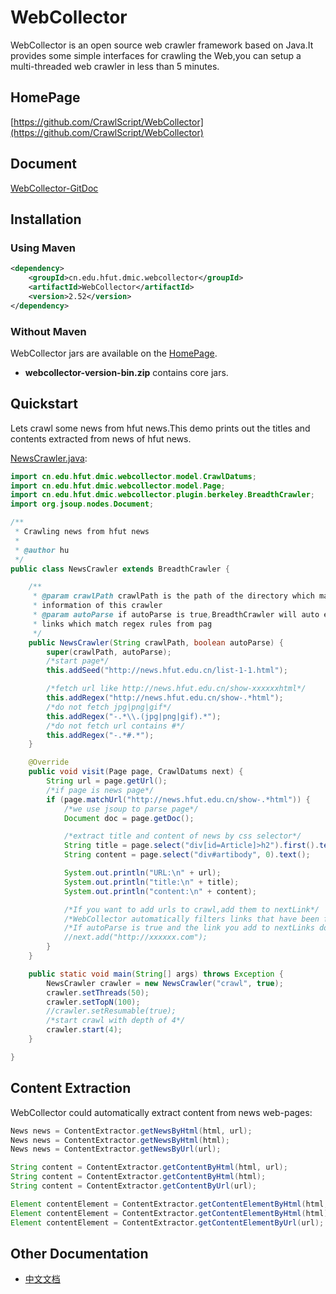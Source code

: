 # WebCollector
WebCollector is an open source web crawler framework based on Java.It provides
  some simple interfaces for crawling the Web,you can setup a
  multi-threaded web crawler in less than 5 minutes.




## HomePage
[https://github.com/CrawlScript/WebCollector](https://github.com/CrawlScript/WebCollector)

## Document
[WebCollector-GitDoc](https://github.com/CrawlScript/WebCollector-GitDoc)



## Installation

### Using Maven

```xml
<dependency>
    <groupId>cn.edu.hfut.dmic.webcollector</groupId>
    <artifactId>WebCollector</artifactId>
    <version>2.52</version>
</dependency>
```

### Without Maven
WebCollector jars are available on the [HomePage](https://github.com/CrawlScript/WebCollector).

+ __webcollector-version-bin.zip__ contains core jars.




## Quickstart
Lets crawl some news from hfut news.This demo prints out the titles and contents extracted from news of hfut news.

[NewsCrawler.java](https://github.com/CrawlScript/WebCollector/blob/master/NewsCrawler.java):

```java
import cn.edu.hfut.dmic.webcollector.model.CrawlDatums;
import cn.edu.hfut.dmic.webcollector.model.Page;
import cn.edu.hfut.dmic.webcollector.plugin.berkeley.BreadthCrawler;
import org.jsoup.nodes.Document;

/**
 * Crawling news from hfut news
 *
 * @author hu
 */
public class NewsCrawler extends BreadthCrawler {

    /**
     * @param crawlPath crawlPath is the path of the directory which maintains
     * information of this crawler
     * @param autoParse if autoParse is true,BreadthCrawler will auto extract
     * links which match regex rules from pag
     */
    public NewsCrawler(String crawlPath, boolean autoParse) {
        super(crawlPath, autoParse);
        /*start page*/
        this.addSeed("http://news.hfut.edu.cn/list-1-1.html");

        /*fetch url like http://news.hfut.edu.cn/show-xxxxxxhtml*/
        this.addRegex("http://news.hfut.edu.cn/show-.*html");
        /*do not fetch jpg|png|gif*/
        this.addRegex("-.*\\.(jpg|png|gif).*");
        /*do not fetch url contains #*/
        this.addRegex("-.*#.*");
    }

    @Override
    public void visit(Page page, CrawlDatums next) {
        String url = page.getUrl();
        /*if page is news page*/
        if (page.matchUrl("http://news.hfut.edu.cn/show-.*html")) {
            /*we use jsoup to parse page*/
            Document doc = page.getDoc();

            /*extract title and content of news by css selector*/
            String title = page.select("div[id=Article]>h2").first().text();
            String content = page.select("div#artibody", 0).text();

            System.out.println("URL:\n" + url);
            System.out.println("title:\n" + title);
            System.out.println("content:\n" + content);

            /*If you want to add urls to crawl,add them to nextLink*/
            /*WebCollector automatically filters links that have been fetched before*/
            /*If autoParse is true and the link you add to nextLinks does not match the regex rules,the link will also been filtered.*/
            //next.add("http://xxxxxx.com");
        }
    }

    public static void main(String[] args) throws Exception {
        NewsCrawler crawler = new NewsCrawler("crawl", true);
        crawler.setThreads(50);
        crawler.setTopN(100);
        //crawler.setResumable(true);
        /*start crawl with depth of 4*/
        crawler.start(4);
    }

}
```
    


## Content Extraction
WebCollector could automatically extract content from news web-pages:

```java
News news = ContentExtractor.getNewsByHtml(html, url);
News news = ContentExtractor.getNewsByHtml(html);
News news = ContentExtractor.getNewsByUrl(url);

String content = ContentExtractor.getContentByHtml(html, url);
String content = ContentExtractor.getContentByHtml(html);
String content = ContentExtractor.getContentByUrl(url);

Element contentElement = ContentExtractor.getContentElementByHtml(html, url);
Element contentElement = ContentExtractor.getContentElementByHtml(html);
Element contentElement = ContentExtractor.getContentElementByUrl(url);
```


## Other Documentation

+ [中文文档](https://github.com/CrawlScript/WebCollector/blob/master/README.zh-cn.md)
